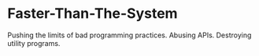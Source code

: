 # Faster-Than-The-System
Pushing the limits of bad programming practices. Abusing APIs. Destroying utility programs.
